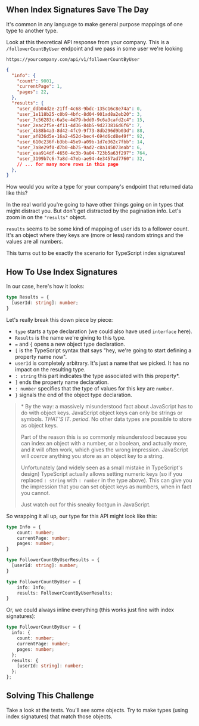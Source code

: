 ## When Index Signatures Save The Day

It's common in any language to make general purpose mappings of one type to another type.

Look at this theoretical API response from your company.  This is a `/followerCountByUser` endpoint and we pass in some user we're looking

```text
https://yourcompany.com/api/v1/followerCountByUser
```

```json
{
  "info": {
    "count": 9001,
    "currentPage": 1,
    "pages": 22,
  },
  "results": {
    "user_ddb04d2e-21ff-4c68-9bdc-135c16c8e74a": 0,
    "user_1e118b25-c0b9-4bfc-8d04-901ad8a2eb20": 3,
    "user_7c56283c-6a5e-4d79-bdd0-9c6a3cafd2c4": 15,
    "user_2eac2f5e-4f11-4d36-84b5-9d273816d6f6": 7,
    "user_4b88b4a3-8d42-4fc9-9f73-8db296d9b03d": 88,
    "user_af836d5e-16a2-452d-bec4-694d6cd8e49f": 92,
    "user_610c236f-b3bb-45e9-a09b-1d7e362c7fbb": 14,
    "user_7a8e29f0-d7b0-4b75-9ad2-c8a145073eab": 6,
    "user_eaa914df-4650-4c3b-9a04-723b5a63f297": 764,
    "user_3199b7c6-7a8d-47eb-ae94-4e3457ad7760": 32,
    // ... for many more rows in this page
  },
}
```

How would you write a type for your company's endpoint that returned data like this?

In the real world you're going to have other things going on in types that might distract you.  But don't get distracted by the pagination info.  Let's zoom in on the `"results"` object.

`results` seems to be some kind of mapping of user ids to a follower count.  It's an object where they keys are (more or less) random strings and the values are all numbers.

This turns out to be exactly the scenario for TypeScript index signatures!

## How To Use Index Signatures

In our case, here's how it looks:

```ts
type Results = {
  [userId: string]: number;
}
```

Let's really break this down piece by piece:

- `type` starts a type declaration (we could also have used `interface` here).
- `Results` is the name we're giving to this type.
- `=` and `{` opens a new object type declaration.
- `[` is the TypeScript syntax that says "hey, we're going to start defining a property name now".
- `userId` is completely arbitrary.  It's just a name that we picked.  It has no impact on the resulting type.
- `: string` this part indicates the type associated with this property\*.
- `]` ends the property name declaration.
- `: number` specifies that the type of values for this key are `number`.
- `}` signals the end of the object type declaration.

> \* By the way: a massively misunderstood fact about JavaScript has to do with object keys.  JavaScript object keys can only be strings or symbols.  _THAT'S IT_.  _period_.  No other data types are possible to store as object keys.
>
> Part of the reason this is so commonly misunderstood because you can index an object with a number, or a boolean, and actually more, and it will often work, which gives the wrong impression.  JavaScript will _coerce_ anything you store as an object key to a string.
>
> Unfortunately (and widely seen as a small mistake in TypeScript's design) TypeScript actually allows setting numeric keys (so if you replaced `: string` with `: number` in the type above).  This can give you the impression that you can set object keys as numbers, when in fact you cannot.
>
> Just watch out for this sneaky footgun in JavaScript.

So wrapping it all up, our type for this API might look like this:

```ts
type Info = {
    count: number;
    currentPage: number;
    pages: number;
}

type FollowerCountByUserResults = {
  [userId: string]: number;
}

type FollowerCountByUser = {
    info: Info;
    results: FollowerCountByUserResults;
}
```

Or, we could always inline everything (this works just fine with index signatures):

```ts
type FollowerCountByUser = {
  info: {
    count: number;
    currentPage: number;
    pages: number;
  };
  results: {
    [userId: string]: number;
  };
};
```

## Solving This Challenge

Take a look at the tests.  You'll see some objects.  Try to make types (using index signatures) that match those objects.
